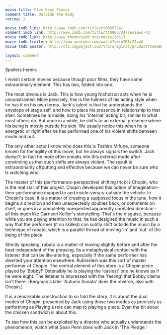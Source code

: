 ```yaml
---
movie title: Five Easy Pieces
comment title: Outside the Body
rating: 2

movie imdb link: http://www.imdb.com/title/tt0065724/
comment imdb link: http://www.imdb.com/title/tt0065724/reviews-42
movie tmdb link: http://www.themoviedb.org/movie/26617
movie tmdb trailer: http://www.youtube.com/watch?v=inIRtrZIvwU
movie tmdb poster: http://cf2.imgobject.com/t/p/original/pnLUwstYCa0G8eJHcvQP6qdFvxQ.jpg

layout: comment
---
```


Spoilers herein.

I revisit certain movies because though poor films, they have some extraordinary element. This has two, folded into one.

The most obvious is Jack. This is how young Nicholson acts when he is unconstrained. More precisely, this is the fullness of his acting style when he has it on his own terms. Jack's talent is that he understands the envelope of stage self, and how to place his presence in relationship to that shell. Sometimes he is inside, doing his 'internal' acting bit, similar to what most others do. But once in a while, he shifts to an external presence where his being is mostly outside his skin. We usually notice this when he is energetic or right after he has performed one of his violent shifts between inside and out. 

The only other actor I know who does this is Toshiro Mifune, someone known for the agility of this move, but he always signals the switch. Jack doesn't; in fact he more often sneaks into this external mode after convincing us that such shifts are always violent. The result is extraordinarily offputting and effective because we can never be sure who is watching who.

The master of this (performance-perspective) shifting trick is Chopin, who is the real star of this project. Chopin developed this notion of imagination-then-performance mapped to and inside-versus-outside the vehicle. In Chopin's case, it is a matter of creating a supposed focus in the tune, how it begins a direction and then unexpectedly doubles back, or comments on itself, or goes in a completely unexpected apparently unrelated direction - all this much like Garrison Keillor's storytelling. That's the disguise, because while you are paying attention to that, he has designed the music in such a way that the performer (if so skilled) can subtly shift outside the music by a technique of rubato, which is a parallel thread of moving 'in' and 'out' of the being of the piece.

Strictly speaking, rubato is a matter of moving slightly before and after the beat independent of the phrasing. Its a metaphysical contact with the listener that can be life-altering, especially if the same performer has diverted your attention elsewhere. Rubinstein was this sort of master performer of Chopin. The central element of this story is a Chopin piece played by 'Bobby!' Ostensibly he is playing the 'easiest' one he knows as if he were eight. The listener is impressed with the 'feeling' that Bobby claims isn't there. (Bergman's later 'Autumn Sonota' does the reverse, also with Chopin.)

It is a remarkable construction to so fold the story. It is about the dual modes of Chopin, presented by Jack using those two modes as precisely as performing as Playing a role can map to playing a piece. Even the bit about the chicken sandwich is about this.

To see how this can be exploited by a director who actually understands the phenomenon, watch what Sean Penn does with Jack in 'The Pledge.'